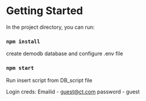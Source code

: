 # Getting Started

In the project directory, you can run:
### `npm install`

create demodb database and configure .env file

### `npm start`

Run insert script from DB_script file

Login creds:
Emailid - guest@ct.com
password - guest

